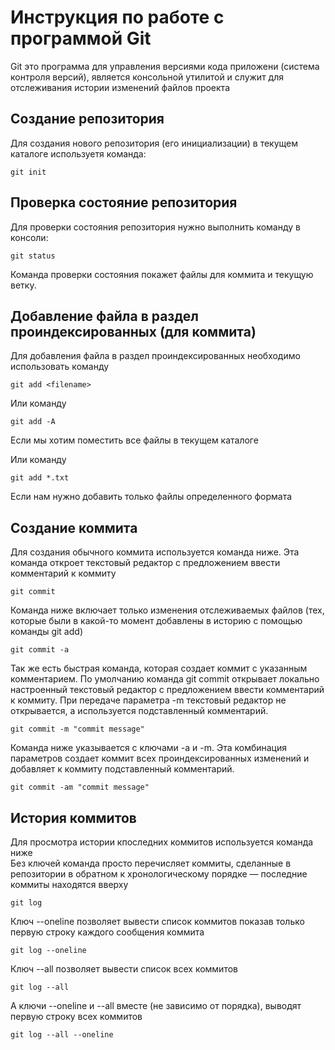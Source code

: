 # Инструкция по работе с программой Git
Git это программа для управления версиями кода приложени (система контроля версий), является консольной утилитой и служит для отслеживания истории изменений файлов проекта

## Создание репозитория

Для создания нового репозитория (его инициализации) в текущем каталоге используетя команда:

    git init

## Проверка состояние репозитория

Для проверки состояния репозитория нужно выполнить команду в консоли:

    git status

Команда проверки состояния покажет файлы для коммита и текущую ветку. 

## Добавление файла в раздел проиндексированных (для коммита)

Для добавления файла в раздел проиндексированных необходимо использовать команду

    git add <filename>

Или команду

    git add -A

Если мы хотим поместить все файлы в текущем каталоге

Или команду

    git add *.txt

Если нам нужно добавить только файлы определенного формата

## Создание коммита

Для создания обычного коммита используется команда ниже. Эта команда откроет текстовый редактор с предложением ввести комментарий к коммиту

    git commit

Команда ниже включает только изменения отслеживаемых файлов (тех, которые были в какой-то момент добавлены в историю с помощью команды git add)

    git commit -a

Так же есть быстрая команда, которая создает коммит с указанным комментарием. 
По умолчанию команда git commit открывает локально настроенный текстовый редактор с предложением ввести комментарий к коммиту. 
При передаче параметра -m текстовый редактор не открывается, а используется подставленный комментарий.

    git commit -m "commit message"

Команда ниже указывается с ключами -a и -m. 
Эта комбинация параметров создает коммит всех проиндексированных изменений и добавляет к коммиту подставленный комментарий.

    git commit -am "commit message"

## История коммитов

Для просмотра истории кпоследних коммитов используется команда ниже  
Без ключей команда просто перечисляет коммиты, сделанные в репозитории в обратном к хронологическому порядке — последние коммиты находятся вверху

    git log

Ключ --oneline позволяет вывести список коммитов показав только первую строку каждого сообщения коммита

    git log --oneline

Ключ --all позволяет вывести список всех коммитов

    git log --all

А ключи --oneline и --all вместе (не зависимо от порядка), выводят первую строку всех коммитов

    git log --all --oneline

